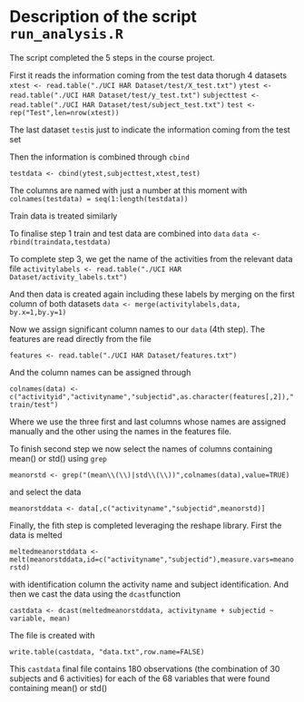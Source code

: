 # Description of the script `run_analysis.R`

The script completed the 5 steps in the course project.

First it reads the information coming from the test data thorugh 4 datasets
`xtest <- read.table("./UCI HAR Dataset/test/X_test.txt")`
`ytest <- read.table("./UCI HAR Dataset/test/y_test.txt")`
`subjecttest <- read.table("./UCI HAR Dataset/test/subject_test.txt")`
`test <- rep("Test",len=nrow(xtest))`

The last dataset `test`is just to indicate the information coming from the test set

Then the information is combined through `cbind`

`testdata <- cbind(ytest,subjecttest,xtest,test)`

The columns are named with just a number at this moment with
`colnames(testdata) = seq(1:length(testdata))`

Train data is treated similarly

To finalise step 1 train and test data are combined into `data`
`data <- rbind(traindata,testdata)`

To complete step 3, we get the name of the activities from the relevant data file
`activitylabels <- read.table("./UCI HAR Dataset/activity_labels.txt")`

And then data is created again including these labels by merging on the first column of both datasets
`data <- merge(activitylabels,data, by.x=1,by.y=1)`


Now we assign significant column names to our `data` (4th step). The features are read directly from the file

`features <- read.table("./UCI HAR Dataset/features.txt")`

And the column names can be assigned through

`colnames(data) <- c("activityid","activityname","subjectid",as.character(features[,2]),"train/test")`

Where we use the three first and last columns whose names are assigned manually and the other using the names in the features file.

To finish second step we now select the names of columns containing  mean() or std() using `grep`

`meanorstd <- grep("(mean\\(\\)|std\\(\\))",colnames(data),value=TRUE)`

and select the data

`meanorstddata <- data[,c("activityname","subjectid",meanorstd)]`

Finally, the fith step is completed leveraging the reshape library. First the data is melted

`meltedmeanorstddata <- melt(meanorstddata,id=c("activityname","subjectid"),measure.vars=meanorstd)`

with identification column the activity name and subject identification. And then we cast the data using the `dcast`function

`castdata <- dcast(meltedmeanorstddata, activityname + subjectid ~ variable, mean)`

The file is created with

`write.table(castdata, "data.txt",row.name=FALSE)`

This `castdata` final file contains 180 observations (the combination of 30 subjects and 6 activities) for each of the 68 variables that were found containing mean() or std()







